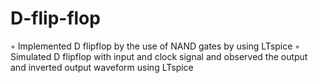 # D-flip-flop
◦ Implemented D flipflop by the use of NAND gates by using LTspice
◦ Simulated D flipflop with input and clock signal and observed the output and inverted output waveform using LTspice
